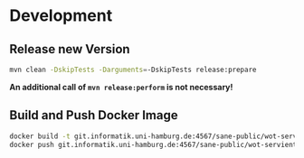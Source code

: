 # Development

## Release new Version

```bash
mvn clean -DskipTests -Darguments=-DskipTests release:prepare
```

**An additional call of `mvn release:perform` is not necessary!**

## Build and Push Docker Image

```bash
docker build -t git.informatik.uni-hamburg.de:4567/sane-public/wot-servient:latest .
docker push git.informatik.uni-hamburg.de:4567/sane-public/wot-servient:latest
```